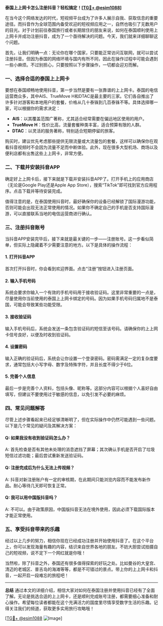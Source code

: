 **泰国上上网卡怎么注册抖音？轻松搞定！[[TG💪+ @esim1088](https://t.me/s/esim1088)]**

在当今这个网络发达的时代，短视频平台成为了许多人展示自我、获取信息的重要途径。而抖音作为全球范围内备受欢迎的短视频应用之一，自然也吸引了无数用户的目光。对于计划前往泰国旅行或者长期居住的朋友来说，如何在泰国顺利使用上上网卡并成功注册抖音，成为了一个亟待解决的问题。今天，我们就来详细聊聊这个问题。

首先，让我们明确一点：无论你在哪个国家，只要能正常访问互联网，就可以尝试注册抖音。但因为泰国的网络环境与国内有所不同，因此在操作过程中可能会遇到一些小麻烦。不过别担心，只要按照以下步骤操作，一切都会迎刃而解。

### 一、选择合适的泰国上上网卡

要想在泰国顺畅地使用抖音，第一步当然是要有一张靠谱的上上网卡。泰国的电信运营商众多，其中AIS、TrueMove H和DTAC是最主要的三家。它们各自推出了许多针对游客和本地用户的套餐，价格从几十泰铢到几百泰铢不等。具体选择哪一家，可以根据你的需求决定：

- **AIS**：以其覆盖范围广著称，尤其适合经常需要在偏远地区使用的用户。
- **TrueMove H**：性价比高，流量套餐种类丰富，适合预算有限的人群。
- **DTAC**：以灵活的服务著称，特别适合短期停留的旅客。

购买时，建议优先考虑那些提供无限流量或大流量包的套餐，这样可以确保你在观看抖音视频时不会因为流量不足而中断体验。此外，现在很多大型机场、商场以及便利店都有出售这些上上网卡，非常方便。

### 二、下载并安装抖音APP

确定好上上网卡后，接下来就是下载并安装抖音APP了。打开手机上的应用商店（无论是Google Play还是Apple App Store），搜索“TikTok”即可找到官方应用程序。点击下载并等待安装完成。

值得注意的是，在泰国使用抖音时，最好确保你的设备已经解锁了国际漫游功能，否则可能会出现无法正常使用的情况。如果你不确定自己的手机是否支持国际漫游，可以直接联系当地的电信运营商进行确认。

### 三、注册抖音账号

当抖音APP安装完毕后，接下来就是最关键的一步——注册账号。这一步看似简单，但实际上隐藏着不少需要注意的地方。以下是具体的操作流程：

#### 1. 打开抖音APP
首次打开抖音时，你会看到欢迎界面。点击“注册”按钮进入注册页面。

#### 2. 输入手机号码
系统会要求你输入一个有效的手机号码用于接收验证码。这里非常重要的一点是，尽量使用你当前使用的泰国上上网卡绑定的号码。因为如果手机号码归属地不是泰国，可能会导致某些功能受限。

#### 3. 接收验证码
输入手机号码后，系统会发送一条包含验证码的短信至该号码。请确保你的上上网卡信号良好，以便及时收到验证码。

#### 4. 设置密码
输入正确的验证码后，系统会让你设置一个登录密码。密码需满足一定的复杂度要求，通常包括大小写字母、数字及特殊字符，并且长度不得少于6位。

#### 5. 完善个人信息
最后一步是完善个人资料，包括头像、昵称等。这部分内容可以根据个人喜好自由填写，但建议不要使用过于敏感的信息，以免引发不必要的麻烦。

### 四、常见问题解答

尽管上述步骤看起来已经足够清晰明了，但在实际操作中仍然可能遇到一些问题。以下是几个常见的疑问及其解决方案：

#### Q: 如果我没有收到验证码怎么办？
A: 首先检查是否有其他未处理的消息遮挡了屏幕；其次确认手机是否开启了垃圾短信过滤功能；最后尝试重新发送验证码。

#### Q: 注册完成后为什么无法上传视频？
A: 抖音对新注册账户有一定的审核期，在此期间只能浏览内容而不能发布新作品。耐心等待几天即可恢复正常。

#### Q: 我可以用中国版抖音吗？
A: 不可以。由于政策原因，中国版抖音无法在境外使用，因此必须下载国际版本才能正常使用。

### 五、享受抖音带来的乐趣

经过以上几步的努力，相信你现在已经成功注册并开始使用抖音了。在这个平台上，你可以发现海量有趣的内容，结识来自世界各地的朋友。不妨大胆尝试拍摄自己的短视频，说不定下一个网红就是你哦！

当然啦，除了抖音之外，泰国还有很多值得探索的好玩之处。比如曼谷的大皇宫、清迈的老城区、普吉岛的海滩等等，都是不可错过的景点。带上你的上上网卡和抖音，一起开启一段难忘的旅程吧！

---

**总结**
通过本文的详细介绍，相信大家对如何在泰国注册并使用抖音已经有了全面了解。无论是挑选合适的上上网卡，还是顺利完成账号注册，都需要细心准备和耐心操作。希望每位读者都能在这个充满活力的国度里尽情享受数字生活的乐趣。记得关注我们的频道，获取更多实用旅行攻略哦！

[[TG💪+ @esim1088](https://t.me/s/esim1088) ![Image](https://i.postimg.cc/4NQfJmqS/Snipaste-2025-05-13-00-14-12.png)]